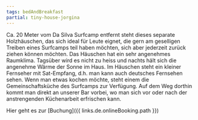 ```yaml
---
tags: bedAndBreakfast
partial: tiny-house-jorgina
---
```


Ca. 20 Meter vom Da Silva Surfcamp entfernt steht dieses separate Holzhäuschen, das sich ideal für Leute eignet, die gern am geselligen Treiben eines Surfcamps teil haben möchten, sich aber jederzeit zurück ziehen können möchten. Das Häuschen hat ein sehr angenehmes Raumklima. Tagsüber wird es nicht zu heiss und nachts hält sich die angenehme Wärme der Sonne im Haus. Im Häuschen steht ein kleiner Fernseher mit Sat-Empfang, d.h. man kann auch deutsches Fernsehen sehen. Wenn man etwas kochen möchte, steht einem die Gemeinschaftsküche des Surfcamps zur Verfügung. Auf dem Weg dorthin kommt man direkt an unserer Bar vorbei, wo man sich vor oder nach der anstrengenden Küchenarbeit erfrischen kann.

Hier geht es zur [Buchung]({{ links.de.onlineBooking.path }})
